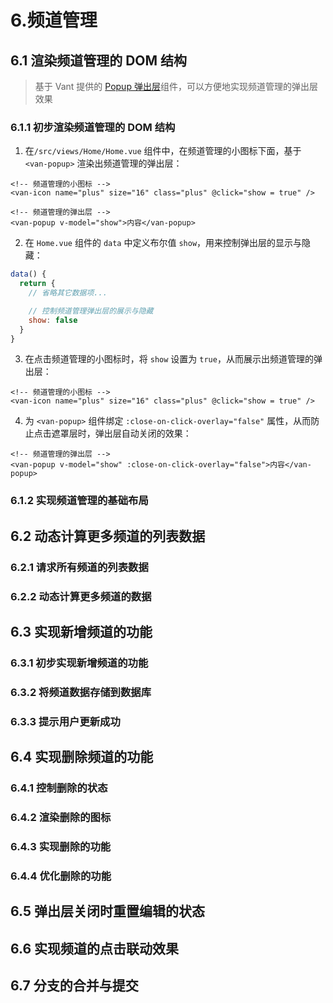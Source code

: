 # 6.频道管理

## 6.1 渲染频道管理的 DOM 结构

> 基于 Vant 提供的 [Popup 弹出层](https://vant-contrib.gitee.io/vant/#/zh-CN/popup)组件，可以方便地实现频道管理的弹出层效果

### 6.1.1 初步渲染频道管理的 DOM 结构

1. 在`/src/views/Home/Home.vue` 组件中，在频道管理的小图标下面，基于 `<van-popup>` 渲染出频道管理的弹出层：

```vue
<!-- 频道管理的小图标 -->
<van-icon name="plus" size="16" class="plus" @click="show = true" />

<!-- 频道管理的弹出层 -->
<van-popup v-model="show">内容</van-popup>
```

2. 在 `Home.vue` 组件的 `data` 中定义布尔值 `show`，用来控制弹出层的显示与隐藏：

```js
data() {
  return {
    // 省略其它数据项...

    // 控制频道管理弹出层的展示与隐藏
    show: false
  }
}
```

3. 在点击频道管理的小图标时，将 `show` 设置为 `true`，从而展示出频道管理的弹出层：

```vue
<!-- 频道管理的小图标 -->
<van-icon name="plus" size="16" class="plus" @click="show = true" />
```

4. 为 `<van-popup>` 组件绑定 `:close-on-click-overlay="false"` 属性，从而防止点击遮罩层时，弹出层自动关闭的效果：

```vue
<!-- 频道管理的弹出层 -->
<van-popup v-model="show" :close-on-click-overlay="false">内容</van-popup>
```

### 6.1.2 实现频道管理的基础布局

## 6.2 动态计算更多频道的列表数据

### 6.2.1 请求所有频道的列表数据

### 6.2.2 动态计算更多频道的数据

## 6.3 实现新增频道的功能

### 6.3.1 初步实现新增频道的功能

### 6.3.2 将频道数据存储到数据库

### 6.3.3 提示用户更新成功

## 6.4 实现删除频道的功能

### 6.4.1 控制删除的状态

### 6.4.2 渲染删除的图标

### 6.4.3 实现删除的功能

### 6.4.4 优化删除的功能

## 6.5 弹出层关闭时重置编辑的状态

## 6.6 实现频道的点击联动效果

## 6.7 分支的合并与提交
